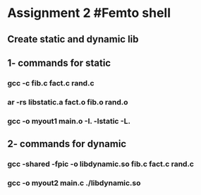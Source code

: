 # Assignment 2 #Femto shell

## Create static and dynamic lib
## 1- commands for static
  ### gcc -c fib.c fact.c rand.c
  ### ar -rs libstatic.a fact.o fib.o rand.o
  ### gcc -o myout1 main.o -I. -lstatic -L.
## 2- commands for dynamic
  ### gcc -shared -fpic -o libdynamic.so fib.c fact.c rand.c
  ### gcc -o myout2 main.c ./libdynamic.so 
    

